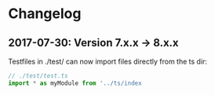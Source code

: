 # Changelog

## 2017-07-30: Version 7.x.x -> 8.x.x

Testfiles in ./test/ can now import files directly from the ts dir:

```javascript
// ./test/test.ts
import * as myModule from '../ts/index
```

